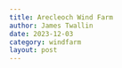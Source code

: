 ```yaml
---
title: Arecleoch Wind Farm
author: James Twallin
date: 2023-12-03
category: windfarm
layout: post
---
```

